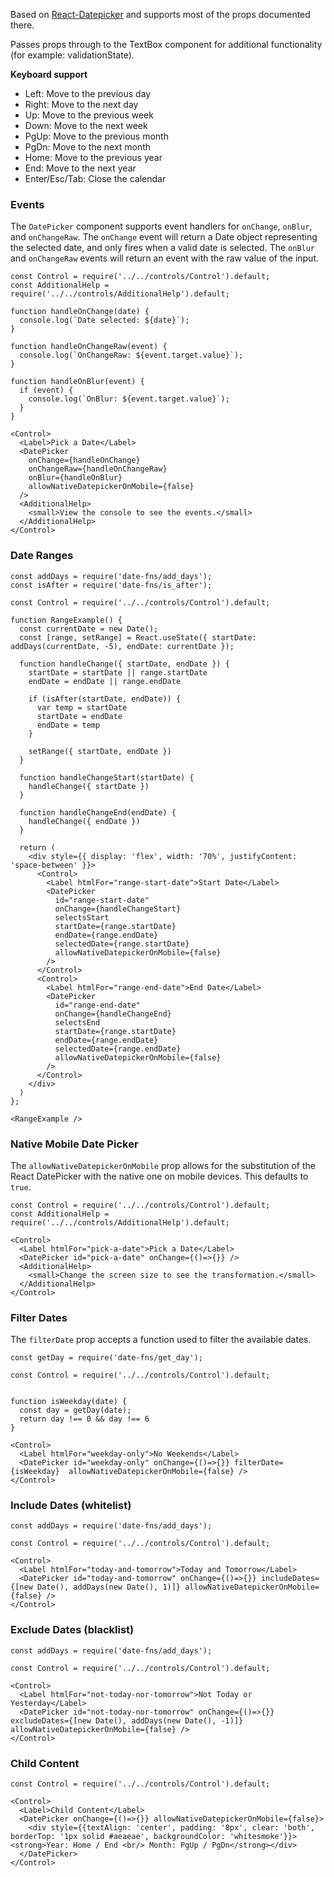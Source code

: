 Based on <a href="https://hacker0x01.github.io/react-datepicker" target="blank">React-Datepicker</a> and supports most of the props documented there.

Passes props through to the TextBox component for additional functionality (for example: validationState).

**Keyboard support**

- Left: Move to the previous day
- Right: Move to the next day
- Up: Move to the previous week
- Down: Move to the next week
- PgUp: Move to the previous month
- PgDn: Move to the next month
- Home: Move to the previous year
- End: Move to the next year
- Enter/Esc/Tab: Close the calendar

### Events

The `DatePicker` component supports event handlers for `onChange`, `onBlur`, and `onChangeRaw`. The `onChange` event will return a Date object representing the selected date, and only fires when a valid date is selected. The `onBlur` and `onChangeRaw` events will return an event with the raw value of the input.

```
const Control = require('../../controls/Control').default;
const AdditionalHelp = require('../../controls/AdditionalHelp').default;

function handleOnChange(date) {
  console.log(`Date selected: ${date}`);
}

function handleOnChangeRaw(event) {
  console.log(`OnChangeRaw: ${event.target.value}`);
}

function handleOnBlur(event) {
  if (event) {
    console.log(`OnBlur: ${event.target.value}`);
  }
}

<Control>
  <Label>Pick a Date</Label>
  <DatePicker
    onChange={handleOnChange}
    onChangeRaw={handleOnChangeRaw}
    onBlur={handleOnBlur}
    allowNativeDatepickerOnMobile={false}
  />
  <AdditionalHelp>
    <small>View the console to see the events.</small>
  </AdditionalHelp>
</Control>
```

### Date Ranges

```
const addDays = require('date-fns/add_days');
const isAfter = require('date-fns/is_after');

const Control = require('../../controls/Control').default;

function RangeExample() {
  const currentDate = new Date();
  const [range, setRange] = React.useState({ startDate: addDays(currentDate, -5), endDate: currentDate });

  function handleChange({ startDate, endDate }) {
    startDate = startDate || range.startDate
    endDate = endDate || range.endDate

    if (isAfter(startDate, endDate)) {
      var temp = startDate
      startDate = endDate
      endDate = temp
    }

    setRange({ startDate, endDate })
  }

  function handleChangeStart(startDate) {
    handleChange({ startDate })
  }

  function handleChangeEnd(endDate) {
    handleChange({ endDate })
  }

  return (
    <div style={{ display: 'flex', width: '70%', justifyContent: 'space-between' }}>
      <Control>
        <Label htmlFor="range-start-date">Start Date</Label>
        <DatePicker
          id="range-start-date"
          onChange={handleChangeStart}
          selectsStart
          startDate={range.startDate}
          endDate={range.endDate}
          selectedDate={range.startDate}
          allowNativeDatepickerOnMobile={false}
        />
      </Control>
      <Control>
        <Label htmlFor="range-end-date">End Date</Label>
        <DatePicker
          id="range-end-date"
          onChange={handleChangeEnd}
          selectsEnd
          startDate={range.startDate}
          endDate={range.endDate}
          selectedDate={range.endDate}
          allowNativeDatepickerOnMobile={false}
        />
      </Control>
    </div>
  )
};

<RangeExample />
```

### Native Mobile Date Picker

The `allowNativeDatepickerOnMobile` prop allows for the substitution of the React DatePicker with the
native one on mobile devices. This defaults to `true`.

```
const Control = require('../../controls/Control').default;
const AdditionalHelp = require('../../controls/AdditionalHelp').default;

<Control>
  <Label htmlFor="pick-a-date">Pick a Date</Label>
  <DatePicker id="pick-a-date" onChange={()=>{}} />
  <AdditionalHelp>
    <small>Change the screen size to see the transformation.</small>
  </AdditionalHelp>
</Control>
```

### Filter Dates

The `filterDate` prop accepts a function used to filter the available dates.

```
const getDay = require('date-fns/get_day');

const Control = require('../../controls/Control').default;


function isWeekday(date) {
  const day = getDay(date);
  return day !== 0 && day !== 6
}

<Control>
  <Label htmlFor="weekday-only">No Weekends</Label>
  <DatePicker id="weekday-only" onChange={()=>{}} filterDate={isWeekday}  allowNativeDatepickerOnMobile={false} />
</Control>
```

### Include Dates (whitelist)

```
const addDays = require('date-fns/add_days');

const Control = require('../../controls/Control').default;

<Control>
  <Label htmlFor="today-and-tomorrow">Today and Tomorrow</Label>
  <DatePicker id="today-and-tomorrow" onChange={()=>{}} includeDates={[new Date(), addDays(new Date(), 1)]} allowNativeDatepickerOnMobile={false} />
</Control>
```

### Exclude Dates (blacklist)

```
const addDays = require('date-fns/add_days');

const Control = require('../../controls/Control').default;

<Control>
  <Label htmlFor="not-today-nor-tomorrow">Not Today or Yesterday</Label>
  <DatePicker id="not-today-nor-tomorrow" onChange={()=>{}} excludeDates={[new Date(), addDays(new Date(), -1)]}  allowNativeDatepickerOnMobile={false} />
</Control>
```

### Child Content

```
const Control = require('../../controls/Control').default;

<Control>
  <Label>Child Content</Label>
  <DatePicker onChange={()=>{}} allowNativeDatepickerOnMobile={false}>
    <div style={{textAlign: 'center', padding: '8px', clear: 'both', borderTop: '1px solid #aeaeae', backgroundColor: 'whitesmoke'}}><strong>Year: Home / End <br/> Month: PgUp / PgDn</strong></div>
  </DatePicker>
</Control>
```
